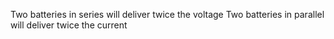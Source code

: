 Two batteries in series will deliver twice the voltage
Two batteries in parallel will deliver twice the current
